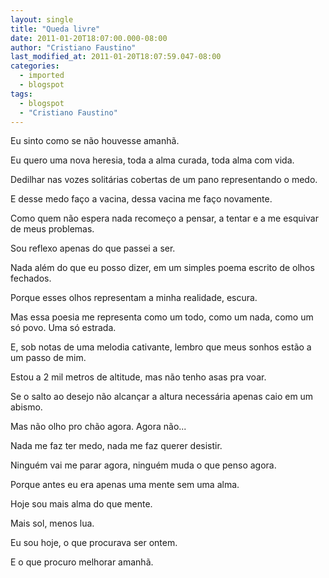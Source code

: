 ```yaml
---
layout: single
title: "Queda livre"
date: 2011-01-20T18:07:00.000-08:00
author: "Cristiano Faustino"
last_modified_at: 2011-01-20T18:07:59.047-08:00
categories:
  - imported
  - blogspot
tags:
  - blogspot
  - "Cristiano Faustino"
---
```


Eu sinto como se não houvesse amanhã. 

Eu quero uma nova heresia, toda a alma curada, toda alma com vida.

Dedilhar nas vozes solitárias cobertas de um pano representando o medo.

E desse medo faço a vacina, dessa vacina me faço novamente.

Como quem não espera nada recomeço a pensar, a tentar e a me esquivar de meus problemas.

Sou reflexo apenas do que passei a ser.

Nada além do que eu posso dizer, em um simples poema escrito de olhos fechados.

Porque esses olhos representam a minha realidade, escura.

Mas essa poesia me representa como um todo, como um nada, como um só povo. Uma só estrada.

E, sob notas de uma melodia cativante, lembro que meus sonhos estão a um passo de mim.

Estou a 2 mil metros de altitude, mas não tenho asas pra voar.

Se o salto ao desejo não alcançar a altura necessária apenas caio em um abismo.

Mas não olho pro chão agora. Agora não...

Nada me faz ter medo, nada me faz querer desistir. 

Ninguém vai me parar agora, ninguém muda o que penso agora.

Porque antes eu era apenas uma mente sem uma alma. 

Hoje sou mais alma do que mente.

Mais sol, menos lua.

Eu sou hoje, o que procurava ser ontem.

E o que procuro melhorar amanhã.